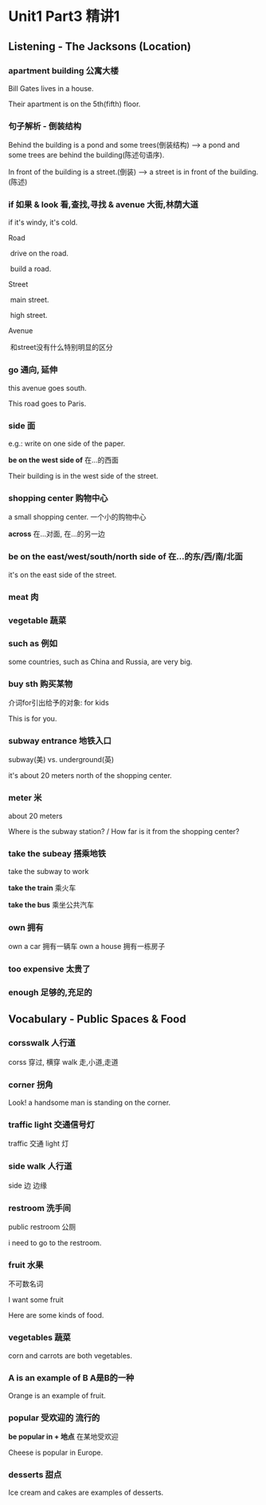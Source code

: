 # Unit1 Part3 精讲1

## Listening - The Jacksons \(Location\)

### apartment building 公寓大楼

Bill Gates lives in a house.

Their apartment is on the 5th\(fifth\) floor.

### 句子解析 - 倒装结构

Behind the building is a pond and some trees\(倒装结构\) --&gt; a pond and some trees are behind the building\(陈述句语序\).

In front of the building is a street.\(倒装\) --&gt; a street is in front of the building.\(陈述\)

### if 如果 & look 看,查找,寻找 & avenue 大街,林荫大道

if it's windy, it's cold.

Road

​ drive on the road.

​ build a road.

Street

​ main street.

​ high street.

Avenue

​ 和street没有什么特别明显的区分

### go 通向, 延伸

this avenue goes south.

This road goes to Paris.

### side 面

e.g.: write on one side of the paper.

**be on the west side of** 在...的西面

Their building is in the west side of the street.

### shopping center 购物中心

a small shopping center. 一个小的购物中心

**across** 在...对面, 在...的另一边

### be on the east/west/south/north side of 在...的东/西/南/北面

it's on the east side of the street.

### meat 肉

### vegetable 蔬菜

### such as 例如

some countries, such as China and Russia, are very big.

### buy sth 购买某物

介词for引出给予的对象: for kids

This is for you.

### subway entrance 地铁入口

subway\(美\) vs. underground\(英\)

it's about 20 meters north of the shopping center.

### meter 米

about 20 meters

Where is the subway station? / How far is it from the shopping center?

### take the subeay 搭乘地铁

take the subway to work

**take the train** 乘火车

**take the bus** 乘坐公共汽车

### own 拥有

own a car 拥有一辆车 own a house 拥有一栋房子

### too expensive 太贵了

### enough 足够的,充足的

## Vocabulary - Public Spaces & Food

### corsswalk 人行道

corss 穿过, 横穿 walk 走,小道,走道

### corner 拐角

Look! a handsome man is standing on the corner.

### traffic light 交通信号灯

traffic 交通 light 灯

### side walk 人行道

side 边 边缘

### restroom 洗手间

public restroom 公厕

i need to go to the restroom.

### fruit 水果

不可数名词

I want some fruit

Here are some kinds of food.

### vegetables 蔬菜

corn and carrots are both vegetables.

### A is an example of B A是B的一种

Orange is an example of fruit.

### popular 受欢迎的 流行的

**be popular in + 地点** 在某地受欢迎

Cheese is popular in Europe.

### desserts 甜点

Ice cream and cakes are examples of desserts.

